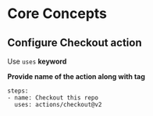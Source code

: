 # Core Concepts

## Configure Checkout action
Use `uses` **keyword**

**Provide name of the action along with tag**
```
steps:
- name: Checkout this repo
  uses: actions/checkout@v2
```
